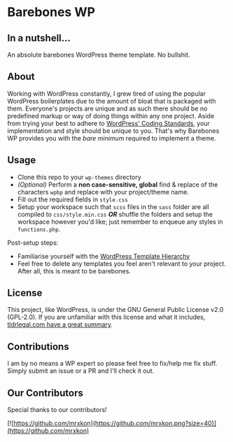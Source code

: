 # Barebones WP

## In a nutshell...

An absolute barebones WordPress theme template. No bullshit.

## About

Working with WordPress constantly, I grew tired of using the popular WordPress boilerplates due to the amount of bloat that is packaged with them. Everyone's projects are unique and as such there should be no predefined markup or way of doing things within any one project. Aside from trying your best to adhere to [WordPress' Coding Standards](https://codex.wordpress.org/WordPress_Coding_Standards), your implementation and style should be unique to you. That's why Barebones WP provides you with the *bare minimum* required to implement a theme.

## Usage

* Clone this repo to your `wp-themes` directory
* _(Optional)_ Perform a **non case-sensitive, global** find & replace of the characters `wpbp` and replace with your project/theme name.
* Fill out the required fields in `style.css`
* Setup your workspace such that `scss` files in the `sass` folder are all compiled to `css/style.min.css` _**OR**_ shuffle the folders and setup the workspace however you'd like; just remember to enqueue any styles in `functions.php`.

Post-setup steps:
* Familiarise yourself with the [WordPress Template Hierarchy](https://developer.wordpress.org/files/2014/10/wp-hierarchy.png)
* Feel free to delete any templates you feel aren't relevant to your project. After all, this is meant to be barebones.

## License

This project, like WordPress, is under the GNU General Public License v2.0 (GPL-2.0). If you are unfamiliar with this license and what it includes, [tldrlegal.com have a great summary](https://tldrlegal.com/license/gnu-general-public-license-v2).

## Contributions

I am by no means a WP expert so please feel free to fix/help me fix stuff. Simply submit an issue or a PR and I'll check it out.

## Our Contributors

Special thanks to our contributors!

[![https://github.com/mrxkon](https://github.com/mrxkon.png?size=40)](https://github.com/mrxkon)
